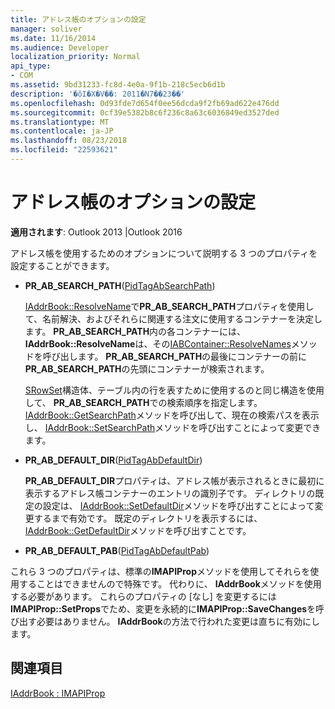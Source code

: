 ```yaml
---
title: アドレス帳のオプションの設定
manager: soliver
ms.date: 11/16/2014
ms.audience: Developer
localization_priority: Normal
api_type:
- COM
ms.assetid: 9bd31233-fc8d-4e0a-9f1b-218c5ecb6d1b
description: '�ŏI�X�V��: 2011�N7��23��'
ms.openlocfilehash: 0d93fde7d654f0ee56dcda9f2fb69ad622e476dd
ms.sourcegitcommit: 0cf39e5382b8c6f236c8a63c6036849ed3527ded
ms.translationtype: MT
ms.contentlocale: ja-JP
ms.lasthandoff: 08/23/2018
ms.locfileid: "22593621"
---
```

# <a name="setting-address-book-options"></a>アドレス帳のオプションの設定

  
  
**適用されます**: Outlook 2013 |Outlook 2016 
  
アドレス帳を使用するためのオプションについて説明する 3 つのプロパティを設定することができます。
  
- **PR_AB_SEARCH_PATH**([PidTagAbSearchPath](pidtagabsearchpath-canonical-property.md))
    
    [IAddrBook::ResolveName](iaddrbook-resolvename.md)で**PR_AB_SEARCH_PATH**プロパティを使用して、名前解決、およびそれらに関連する注文に使用するコンテナーを決定します。 **PR_AB_SEARCH_PATH**内の各コンテナーには、 **IAddrBook::ResolveName**は、その[IABContainer::ResolveNames](iabcontainer-resolvenames.md)メソッドを呼び出します。 **PR_AB_SEARCH_PATH**の最後にコンテナーの前に**PR_AB_SEARCH_PATH**の先頭にコンテナーが検索されます。 
    
    [SRowSet](srowset.md)構造体、テーブル内の行を表すために使用するのと同じ構造を使用して、 **PR_AB_SEARCH_PATH**での検索順序を指定します。 [IAddrBook::GetSearchPath](iaddrbook-getsearchpath.md)メソッドを呼び出して、現在の検索パスを表示し、 [IAddrBook::SetSearchPath](iaddrbook-setsearchpath.md)メソッドを呼び出すことによって変更できます。 
    
- **PR_AB_DEFAULT_DIR**([PidTagAbDefaultDir](pidtagabdefaultdir-canonical-property.md))
    
    **PR_AB_DEFAULT_DIR**プロパティは、アドレス帳が表示されるときに最初に表示するアドレス帳コンテナーのエントリの識別子です。 ディレクトリの既定の設定は、 [IAddrBook::SetDefaultDir](iaddrbook-setdefaultdir.md)メソッドを呼び出すことによって変更するまで有効です。 既定のディレクトリを表示するには、 [IAddrBook::GetDefaultDir](iaddrbook-getdefaultdir.md)メソッドを呼び出すことです。 
    
- **PR_AB_DEFAULT_PAB**([PidTagAbDefaultPab](pidtagabdefaultpab-canonical-property.md))
    
これら 3 つのプロパティは、標準の**IMAPIProp**メソッドを使用してそれらを使用することはできませんので特殊です。 代わりに、 **IAddrBook**メソッドを使用する必要があります。 これらのプロパティの [なし] を変更するには**IMAPIProp::SetProps**でため、変更を永続的に**IMAPIProp::SaveChanges**を呼び出す必要はありません。 **IAddrBook**の方法で行われた変更は直ちに有効にします。 
  
## <a name="see-also"></a>関連項目



[IAddrBook : IMAPIProp](iaddrbookimapiprop.md)


